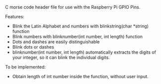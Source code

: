C morse code header file for use with the Raspberry Pi GPIO Pins.

Features:
- Blink the Latin Alphabet and numbers with blinkstring(char *string) function
- Blink numbers with blinknumber(int number, int length) function
- Dots and dashes are easily distinguishable
- Blink dots or dashes
- blinknumber(int number, int length) automatically extracts the digits of your integer, so it can blink the individual digits.

To be implemented:
- Obtain length of int number inside the function, without user input.
